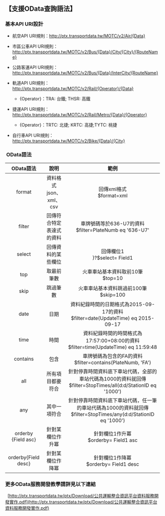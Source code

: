 ## 【支援OData查詢語法】



###  基本API URI設計 

- 航空API URI規則：http://ptx.transportdata.tw/MOTC/v2/Air/{Data}

- 市區公車API URI規則：http://ptx.transportdata.tw/MOTC/v2/Bus/{Data}/City/{City}/{RouteName}

- 公路客運API URI規則：http://ptx.transportdata.tw/MOTC/v2/Bus/{Data}/InterCity/{RouteName}

- 軌道API URI規則：http://ptx.transportdata.tw/MOTC/v2/Rail/{Operator}/{Data}
  + {Operator}：TRA: 台鐵; THSR: 高鐵

- 捷運API URI規則：http://ptx.transportdata.tw/MOTC/v2/Rail/Metro/{Data}/{Operator}
  + {Operator}：TRTC: 北捷; KRTC: 高捷;TYTC: 桃捷

- 自行車API URI規則：http://ptx.transportdata.tw/MOTC/v2/Bike/{Data}/{City}

###  OData語法

| OData語法 |  說明  | 範例  |
| :--: | :--------: | :--------: |
| format | 資料格式json、xml、csv | 回傳xml格式<br>$format=xml</br> |
| filter | 回傳符合特定表達式的資料 | 車牌號碼等於636-U7的資料<br>$filter=PlateNumb eq '636-U7'</br> |
| select | 回傳資料的某些欄位 | 回傳欄位1<br>}?$select= Field1</br >|
| top | 取最前筆數 | 火車車站基本資料取前10筆 <br>$top=10</br> |
| skip | 跳過筆數 | 火車車站基本資料跳過前100筆 <br>$skip=100</br> |
| date | 日期 | 資料紀錄時間的日期格式為2015-09-17的資料<br>$filter=date(UpdateTime) eq  2015-09-17</br>  |
| time | 時間 | 資料紀錄時間的時間格式為17:57:00+08:00的資料<br>$filter=time(UpdateTime) eq 11:59:48</br> |
| contains | 包含 | 車牌號碼為包含的FA的資料<br>$filter=contains(PlateNumb, 'FA')</br> |
| all | 所有項目都要符合|針對停靠時間資料底下車站代碼，全部的車站代碼為1000的資料就回傳 <br> $filter=StopTimes/all(d:d/StationID eq '1000')</br> |
| any | 其中一項符合 | 針對停靠時間資料底下車站代碼，任一筆的車站代碼為1000的資料就回傳 <br>$filter=StopTimes/any(d:d/StationID eq  '1000')</br> |
| orderby {Field asc} | 針對某欄位作升冪 | 針對欄位1作升冪<br>$orderby= Field1 asc</br> |
| orderby{Field desc} | 針對某欄位作降冪 | 針對欄位1作降冪<br>$orderby= Field1 desc</br>|






###  更多OData服務開發教學請詳見以下連結
   [http://ptx.transportdata.tw/ptx/Download/公共運輸整合資訊平台資料服務開發實作.pdf](http://ptx.transportdata.tw/ptx/Download/公共運輸整合資訊平台資料服務開發實作.pdf)
